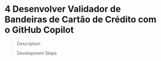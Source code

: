 # 4 Desenvolver Validador de Bandeiras de Cartão de Crédito com o GitHub Copilot

> Description

> Development Steps

